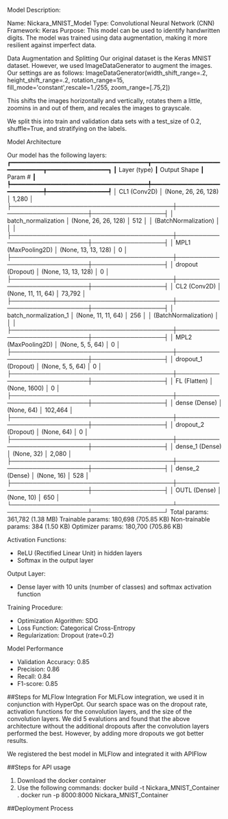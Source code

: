 Model Description:

Name: Nickara_MNIST_Model
Type: Convolutional Neural Network (CNN)
Framework: Keras
Purpose: This model can be used to identify handwritten digits. The model was trained using data augmentation, making it more resilient against imperfect data.

Data Augmentation and Splitting
Our original dataset is the Keras MNIST dataset. However, we used ImageDataGenerator to augment the images. Our settings are as follows:
   ImageDataGenerator(width_shift_range=.2, height_shift_range=.2, rotation_range=15, fill_mode='constant',rescale=1./255, zoom_range=[.75,2])

   This shifts the images horizontally and vertically, rotates them a little, zoomins in and out of them, and recales the images to grayscale.

We split this into train and validation data sets with a test_size of 0.2, shuffle=True, and stratifying on the labels.


Model Architecture

Our model has the following layers:
┏━━━━━━━━━━━━━━━━━━━━━━━━━━━━━━━━━━━━━━┳━━━━━━━━━━━━━━━━━━━━━━━━━━━━━┳━━━━━━━━━━━━━━━━━┓
┃ Layer (type)                         ┃ Output Shape                ┃         Param # ┃
┡━━━━━━━━━━━━━━━━━━━━━━━━━━━━━━━━━━━━━━╇━━━━━━━━━━━━━━━━━━━━━━━━━━━━━╇━━━━━━━━━━━━━━━━━┩
│ CL1 (Conv2D)                         │ (None, 26, 26, 128)         │           1,280 │
├──────────────────────────────────────┼─────────────────────────────┼─────────────────┤
│ batch_normalization                  │ (None, 26, 26, 128)         │             512 │
│ (BatchNormalization)                 │                             │                 │
├──────────────────────────────────────┼─────────────────────────────┼─────────────────┤
│ MPL1 (MaxPooling2D)                  │ (None, 13, 13, 128)         │               0 │
├──────────────────────────────────────┼─────────────────────────────┼─────────────────┤
│ dropout (Dropout)                    │ (None, 13, 13, 128)         │               0 │
├──────────────────────────────────────┼─────────────────────────────┼─────────────────┤
│ CL2 (Conv2D)                         │ (None, 11, 11, 64)          │          73,792 │
├──────────────────────────────────────┼─────────────────────────────┼─────────────────┤
│ batch_normalization_1                │ (None, 11, 11, 64)          │             256 │
│ (BatchNormalization)                 │                             │                 │
├──────────────────────────────────────┼─────────────────────────────┼─────────────────┤
│ MPL2 (MaxPooling2D)                  │ (None, 5, 5, 64)            │               0 │
├──────────────────────────────────────┼─────────────────────────────┼─────────────────┤
│ dropout_1 (Dropout)                  │ (None, 5, 5, 64)            │               0 │
├──────────────────────────────────────┼─────────────────────────────┼─────────────────┤
│ FL (Flatten)                         │ (None, 1600)                │               0 │
├──────────────────────────────────────┼─────────────────────────────┼─────────────────┤
│ dense (Dense)                        │ (None, 64)                  │         102,464 │
├──────────────────────────────────────┼─────────────────────────────┼─────────────────┤
│ dropout_2 (Dropout)                  │ (None, 64)                  │               0 │
├──────────────────────────────────────┼─────────────────────────────┼─────────────────┤
│ dense_1 (Dense)                      │ (None, 32)                  │           2,080 │
├──────────────────────────────────────┼─────────────────────────────┼─────────────────┤
│ dense_2 (Dense)                      │ (None, 16)                  │             528 │
├──────────────────────────────────────┼─────────────────────────────┼─────────────────┤
│ OUTL (Dense)                         │ (None, 10)                  │             650 │
└──────────────────────────────────────┴─────────────────────────────┴─────────────────┘
 Total params: 361,782 (1.38 MB)
 Trainable params: 180,698 (705.85 KB)
 Non-trainable params: 384 (1.50 KB)
 Optimizer params: 180,700 (705.86 KB)

Activation Functions:
   - ReLU (Rectified Linear Unit) in hidden layers
   - Softmax in the output layer

Output Layer:
   - Dense layer with 10 units (number of classes) and softmax activation function

Training Procedure:
   - Optimization Algorithm: SDG
   - Loss Function: Categorical Cross-Entropy
   - Regularization: Dropout (rate=0.2)

Model Performance
   - Validation Accuracy: 0.85
   - Precision: 0.86
   - Recall: 0.84
   - F1-score: 0.85

##Steps for MLFlow Integration
For MLFLow integration, we used it in conjunction with HyperOpt. Our search space was on the dropout rate, activation functions for the convolution layers, and the size of the convolution layers. We did 5 evalutions and found that the above architecture without the additional dropouts after the convolution layers performed the best. However, by adding more dropouts we got better results.

We registered the best model in MLFlow and integrated it with APIFlow

##Steps for API usage
1. Download the docker container
2. Use the following commands:
   docker build -t Nickara_MNIST_Container .
   docker run -p 8000:8000 Nickara_MNIST_Container

##Deployment Process
